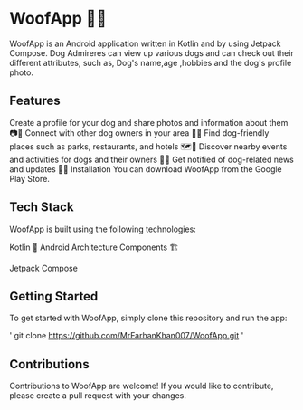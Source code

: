 # WoofApp 🐶📱
WoofApp is an Android application written in Kotlin and by using Jetpack Compose. Dog Admireres can view up various dogs and can check out their different attributes, such as, Dog's name,age
,hobbies and the dog's profile photo.

## Features
Create a profile for your dog and share photos and information about them 📷🐾
Connect with other dog owners in your area 🤝🐶
Find dog-friendly places such as parks, restaurants, and hotels 🗺️🐾
Discover nearby events and activities for dogs and their owners 🐾🎉
Get notified of dog-related news and updates 📩🐶
Installation
You can download WoofApp from the Google Play Store.

## Tech Stack
WoofApp is built using the following technologies:

Kotlin 🐰
Android Architecture Components 🏗️

Jetpack Compose

## Getting Started
To get started with WoofApp, simply clone this repository and run the app:

' git clone https://github.com/MrFarhanKhan007/WoofApp.git '

## Contributions
Contributions to WoofApp are welcome! If you would like to contribute, please create a pull request with your changes.
